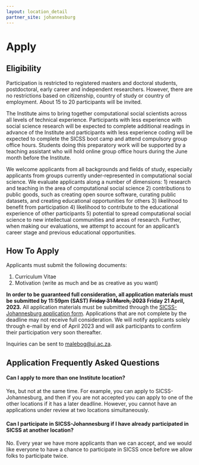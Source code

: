```yaml
---
layout: location_detail
partner_site: johannesburg
---
```


# Apply

## Eligibility

Participation is restricted to registered masters and doctoral students, postdoctoral, early career and independent researchers. However, there are no restrictions based on citizenship, country of study or country of employment. About 15 to 20 participants will be invited.

The Institute aims to bring together computational social scientists across all levels of technical experience. Participants with less experience with social science research will be expected to complete additional readings in advance of the Institute and participants with less experience coding will be expected to complete the SICSS boot camp and attend compulsory group office hours. Students doing this preparatory work will be supported by a teaching assistant who will hold online group office hours during the June month before the Institute.

We welcome applicants from all backgrounds and fields of study, especially applicants from groups currently under-represented in computational social science. We evaluate applicants along a number of dimensions: 1) research and teaching in the area of computational social science 2) contributions to public goods, such as creating open source software, curating public datasets, and creating educational opportunities for others 3) likelihood to benefit from participation 4) likelihood to contribute to the educational experience of other participants 5) potential to spread computational social science to new intellectual communities and areas of research. Further, when making our evaluations, we attempt to account for an applicant’s career stage and previous educational opportunities.

## How To Apply

Applicants must submit the following documents: 

1. Curriculum Vitae
2. Motivation (write as much and be as creative as you want)

**In order to be guaranteed full consideration, all application materials must be submitted by 11:59pm (SAST) ~~Friday 31 March, 2023~~ Friday 21 April, 2023.** All application materials must be submitted through the [SICSS-Johannesburg application form](https://forms.gle/TG88wL1iJZqNZfgC6). Applications that are not complete by the deadline may not receive full consideration. We will notify applicants solely through e-mail by end of April 2023 and will ask participants to confirm their participation very soon thereafter.

Inquiries can be sent to [malebog@uj.ac.za](mailto:malebog@uj.ac.za).

## Application Frequently Asked Questions

#### Can I apply to more than one Institute location?

Yes, but not at the same time. For example, you can apply to SICSS-Johannesburg, and then if you are not accepted you can apply to one of the other locations if it has a later deadline. However, you cannot have an applications under review at two locations simultaneously.

#### Can I participate in SICSS-Johannesburg if I have already participated in SICSS at another location?

No. Every year we have more applicants than we can accept, and we would like everyone to have a chance to participate in SICSS once before we allow folks to participate twice.
